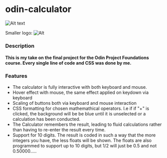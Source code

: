# odin-calculator

![Alt text](/odin_projects/odin-calculator/Calc_img.png "Optional Title")

Smaller logo: ![Alt][1]

[1]: /Users/benjaminalbarzendji/repos/odin_projects/odin-calculator/Calc_img.png "Title"

### Description
#### This is my take on the final project for the Odin Project Foundations course. Every single line of code and CSS was done by me. 

### Features
* The calculator is fully interactive with both keyboard and mouse.
* Hover effect with mouse, the same effect applied on keydown via keyboard
* Scaling of buttons both via keyboard and mouse interaction
* CSS formatting for chosen mathemathical operators. I.e if if "+" is clicked, the background will be be blue until it is unselected or a calculation has been conducted. 
* The Calculator remembers the result, leading to fluid calculations rather than having to re-enter the result every time. 
* Support for 10 digits. The result is coded in such a way that the more integers you have, the less floats will be shown. The floats are also programmed to support up to 10 digits, but 1/2 will just be 0.5 and not 0.50000..... 
